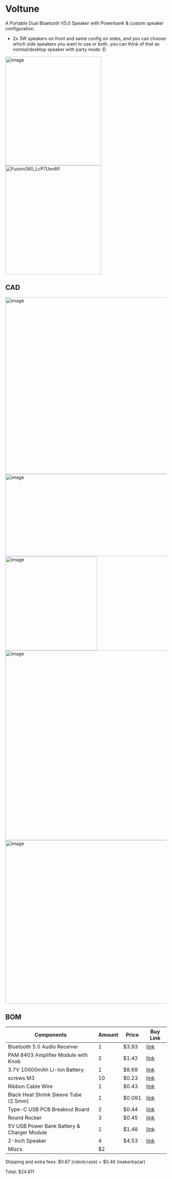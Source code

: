# Voltune
A Portable Dual Bluetooth V5.0 Speaker with Powerbank & custom speaker configuration. 

- 2x 3W speakers on front and same config on sides, and you can choose which side speakers you want to use or both. you can think of that as normal/desktop speaker with party mode :D

<img width="300" height="340" alt="image" src="https://github.com/user-attachments/assets/d331480b-999d-42ef-8110-c5c7d1abb927" />
<img width="300" height="340" alt="Fusion360_LcP7Uev8lf" src="https://github.com/user-attachments/assets/86bb8f8d-ec08-4b7b-9517-6e5fcff153bc" />

## CAD

<img width="664" height="552" alt="image" src="https://github.com/user-attachments/assets/5de5df5a-8fba-40cd-b9de-259045a5d472" />

<img width="607" height="257" alt="image" src="https://github.com/user-attachments/assets/685009bf-579c-4d20-b329-36052b7e400f" />

<img width="287" height="294" alt="image" src="https://github.com/user-attachments/assets/9e90b29d-fa57-4464-b0b5-6068fd584c8a" />

<img width="800" height="593" alt="image" src="https://github.com/user-attachments/assets/39ffe2b6-332b-433a-bd2a-ddf91b5d70e3" />

<img width="679" height="511" alt="image" src="https://github.com/user-attachments/assets/3f2c0bee-cb95-4ee9-9eae-c67df1968d08" />

## BOM

| Components | Amount | Price | Buy Link |
|---|---|---|---|
| Bluetooth 5.0 Audio Receiver | 1 | $3.93 | [link](https://robocraze.com/products/dfrobot-bluetooth-5-0-audio-receiver-board) |
| PAM 8403 Amplifier Module with Knob | 2 | $1.42 | [link](https://robocraze.com/products/pam-8403-amplifier-module) |
| 3.7V 10000mAh Li-Ion Battery | 1 | $8.68 | [link](https://robocraze.com/products/3-7v-10000mah-li-ion-battery) |
| screws M3 | 10 | $0.23 | [link](https://novo3d.in/self-tapping-screws/) |
| Ribbon Cable Wire | 1 | $0.43 | [link](https://makerbazar.in/products/multi-coloured-ribbon-cable-wire?variant=40914910281879) |
| Black Heat Shrink Sleeve Tube (2.5mm) | 1 | $0.091 | [link](https://makerbazar.in/products/heat-shrink?variant=19627635212384) |
| Type-C USB PCB Breakout Board | 2 | $0.44 | [link](https://makerbazar.in/products/type-c-usb-female-to-dip-pcb-breakout-board?variant=46337045299440) |
| Round Rocker | 3 | $0.45 | [link](https://makerbazar.in/products/round-rocker-switch-2-leg-pack-of-2-spst) |
| 5V USB Power Bank Battery & Charger Module | 1 | $1.48 | [link](https://makerbazar.in/products/premium-5v-2-1a-3-usb-power-bank-battery-charger-module-circuit-board-step-up-boost-black?variant=40530965790871) |
| 2-Inch Speaker | 4 | $4.53 | [link](https://makerbazar.in/products/speaker-4-ohm-3-watt-2-inch-external-magnet-speaker) |
| Miscs | $2 |

Shipping and extra fees: $0.67 (robotcraze) + $0.46 (makerbazar)

Total: $24.811
